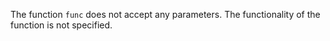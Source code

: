 The function `func` does not accept any parameters. The functionality of the function is not specified.